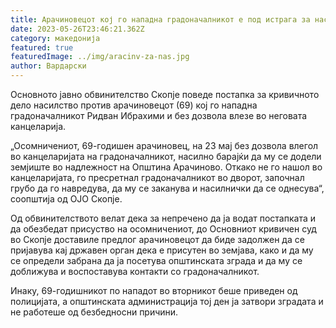 ```yaml
---
title: Арачиновецот кој го нападна градоначалникот е под истрага за насилство
date: 2023-05-26T23:46:21.362Z
category: македонија
featured: true
featuredImage: ../img/aracinv-za-nas.jpg
author: Вардарски
---
```

<!--StartFragment-->

Основното јавно обвинителство Скопје поведе постапка за кривичното дело насилство против арачиновецот (69) кој го нападна градоначалникот Ридван Ибрахими и без дозвола влезе во неговата канцеларија.

„Осомничениот, 69-годишен арачиновец, на 23 мај без дозвола влегол во канцеларијата на градоначалникот, насилно барајќи да му се додели земјиште во надлежност на Општина Арачиново. Откако не го нашол во канцеларијата, го пресретнал градоначалникот во дворот, започнал грубо да го навредува, да му се заканува и насилнички да се однесува“, соопштија од ОЈО Скопје.

Од обвинителството велат дека за непречено да ја водат постапката и да обезбедат присуство на осомничениот, до Основниот кривичен суд во Скопје доставиле предлог арачиновецот да биде задолжен да се пријавува кај државен орган дека е присутен во земјава, како и да му се определи забрана да ја посетува општинската зграда и да му се доближува и воспоставува контакти со градоначалникот.

Инаку, 69-годишникот по нападот во вторникот беше приведен од полицијата, а општинската администрација тој ден ја затвори зградата и не работеше од безбедносни причини.

<!--EndFragment-->